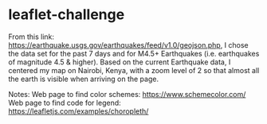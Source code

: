 # leaflet-challenge

From this link: https://earthquake.usgs.gov/earthquakes/feed/v1.0/geojson.php, I chose the data set for the past 7 days and for M4.5+ Earthquakes (i.e. earthquakes of magnitude 4.5 & higher). Based on the current Earthquake data, I centered my map on Nairobi, Kenya, with a zoom level of 2 so that almost all the earth is visible when arriving on the page.

Notes: Web page to find color schemes: https://www.schemecolor.com/
       Web page to find code for legend: https://leafletjs.com/examples/choropleth/